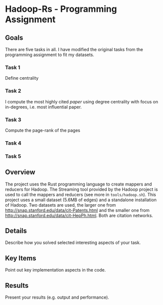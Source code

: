 # Hadoop-Rs - Programming Assignment


## Goals
There are five tasks in all.
I have modified the original tasks from the programming assignment to fit my datasets.


### Task 1
Define centrality

### Task 2
I compute the most highly cited *paper* using degree centrality with focus on in-degrees, i.e. most influential paper.

### Task 3
Compute the page-rank of the pages

### Task 4

### Task 5

## Overview
The project uses the Rust programming language to create mappers and reducers for Hadoop.
The Streaming tool provided by the Hadoop project is used to call the mappers and reducers (see more in `tools/hadoop.sh`).
This project uses a small dataset (5.6MB of edges) and a standalone installation of Hadoop.
Two datasets are used, the larger one from http://snap.stanford.edu/data/cit-Patents.html and the smaller one from http://snap.stanford.edu/data/cit-HepPh.html.
Both are citation networks.

## Details
Describe how you solved selected interesting aspects of your task.

## Key Items
Point out key implementation aspects in the code.

## Results
Present your results (e.g. output and performance).